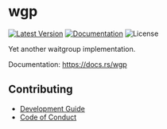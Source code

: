 # wgp

[![Latest Version]][crates.io]
[![Documentation]][docs.rs] 
![License]

[crates.io]: https://crates.io/crates/wgp
[Latest Version]: https://img.shields.io/crates/v/wgp.svg
[Documentation]: https://docs.rs/wgp/badge.svg
[docs.rs]: https://docs.rs/wgp
[License]: https://img.shields.io/crates/l/wgp.svg

Yet another waitgroup implementation.

Documentation: <https://docs.rs/wgp>

## Contributing

+ [Development Guide](./CONTRIBUTING.md)
+ [Code of Conduct](./CODE_OF_CONDUCT.md)
